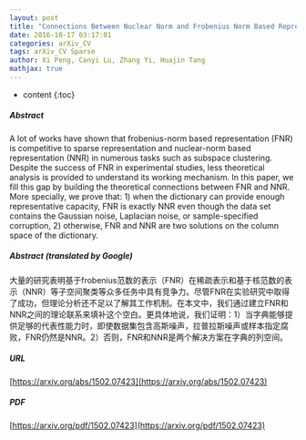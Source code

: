 ```yaml
---
layout: post
title: "Connections Between Nuclear Norm and Frobenius Norm Based Representations"
date: 2016-10-17 03:17:01
categories: arXiv_CV
tags: arXiv_CV Sparse
author: Xi Peng, Canyi Lu, Zhang Yi, Huajin Tang
mathjax: true
---
```


* content
{:toc}

##### Abstract
A lot of works have shown that frobenius-norm based representation (FNR) is competitive to sparse representation and nuclear-norm based representation (NNR) in numerous tasks such as subspace clustering. Despite the success of FNR in experimental studies, less theoretical analysis is provided to understand its working mechanism. In this paper, we fill this gap by building the theoretical connections between FNR and NNR. More specially, we prove that: 1) when the dictionary can provide enough representative capacity, FNR is exactly NNR even though the data set contains the Gaussian noise, Laplacian noise, or sample-specified corruption, 2) otherwise, FNR and NNR are two solutions on the column space of the dictionary.

##### Abstract (translated by Google)
大量的研究表明基于frobenius范数的表示（FNR）在稀疏表示和基于核范数的表示（NNR）等子空间聚类等众多任务中具有竞争力。尽管FNR在实验研究中取得了成功，但理论分析还不足以了解其工作机制。在本文中，我们通过建立FNR和NNR之间的理论联系来填补这个空白。更具体地说，我们证明：1）当字典能够提供足够的代表性能力时，即使数据集包含高斯噪声，拉普拉斯噪声或样本指定腐败，FNR仍然是NNR。2）否则，FNR和NNR是两个解决方案在字典的列空间。

##### URL
[https://arxiv.org/abs/1502.07423](https://arxiv.org/abs/1502.07423)

##### PDF
[https://arxiv.org/pdf/1502.07423](https://arxiv.org/pdf/1502.07423)

